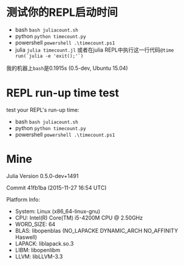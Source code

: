 # 测试你的REPL启动时间

- bash `bash juliacount.sh`
- python `python timecount.py`
- powershell `powershell .\timecount.ps1`
- julia `julia timecount.jl` 或者在julia REPL中执行这一行代码```@time run(`julia -e 'exit();'`)```

我的机器上`bash`是0.1915s (0.5-dev, Ubuntu 15.04)

# REPL run-up time test

test your REPL's run-up time:
- bash `bash juliacount.sh`
- python `python timecount.py`
- powershell `powershell .\timecount.ps1`



# Mine

Julia Version 0.5.0-dev+1491

Commit 41fb1ba (2015-11-27 16:54 UTC)

Platform Info:
- System: Linux (x86_64-linux-gnu)
- CPU: Intel(R) Core(TM) i5-4200M CPU @ 2.50GHz
- WORD_SIZE: 64
- BLAS: libopenblas (NO_LAPACKE DYNAMIC_ARCH NO_AFFINITY Haswell)
- LAPACK: liblapack.so.3
- LIBM: libopenlibm
- LLVM: libLLVM-3.3